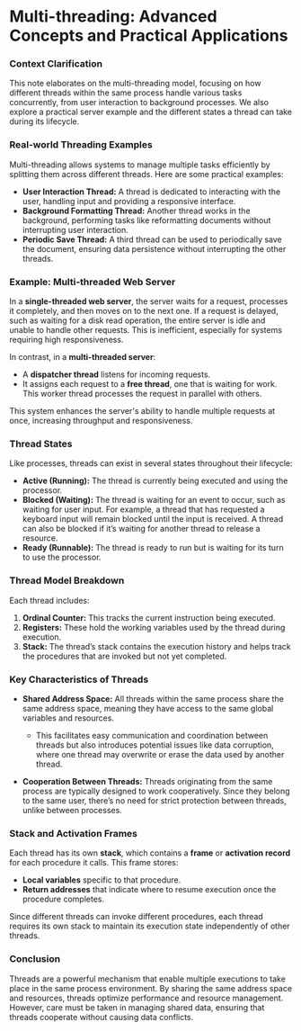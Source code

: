 # Multi-threading: Advanced Concepts and Practical Applications

### Context Clarification
This note elaborates on the multi-threading model, focusing on how different threads within the same process handle various tasks concurrently, from user interaction to background processes. We also explore a practical server example and the different states a thread can take during its lifecycle.

### Real-world Threading Examples
Multi-threading allows systems to manage multiple tasks efficiently by splitting them across different threads. Here are some practical examples:

- **User Interaction Thread:** A thread is dedicated to interacting with the user, handling input and providing a responsive interface.
- **Background Formatting Thread:** Another thread works in the background, performing tasks like reformatting documents without interrupting user interaction.
- **Periodic Save Thread:** A third thread can be used to periodically save the document, ensuring data persistence without interrupting the other threads.

### Example: Multi-threaded Web Server

In a **single-threaded web server**, the server waits for a request, processes it completely, and then moves on to the next one. If a request is delayed, such as waiting for a disk read operation, the entire server is idle and unable to handle other requests. This is inefficient, especially for systems requiring high responsiveness.

In contrast, in a **multi-threaded server**:
- A **dispatcher thread** listens for incoming requests.
- It assigns each request to a **free thread**, one that is waiting for work. This worker thread processes the request in parallel with others.

This system enhances the server's ability to handle multiple requests at once, increasing throughput and responsiveness.

### Thread States

Like processes, threads can exist in several states throughout their lifecycle:

- **Active (Running):** The thread is currently being executed and using the processor.
- **Blocked (Waiting):** The thread is waiting for an event to occur, such as waiting for user input. For example, a thread that has requested a keyboard input will remain blocked until the input is received. A thread can also be blocked if it’s waiting for another thread to release a resource.
- **Ready (Runnable):** The thread is ready to run but is waiting for its turn to use the processor.

### Thread Model Breakdown

Each thread includes:
1. **Ordinal Counter:** This tracks the current instruction being executed.
2. **Registers:** These hold the working variables used by the thread during execution.
3. **Stack:** The thread’s stack contains the execution history and helps track the procedures that are invoked but not yet completed.

### Key Characteristics of Threads

- **Shared Address Space:** All threads within the same process share the same address space, meaning they have access to the same global variables and resources.
  - This facilitates easy communication and coordination between threads but also introduces potential issues like data corruption, where one thread may overwrite or erase the data used by another thread.

- **Cooperation Between Threads:** Threads originating from the same process are typically designed to work cooperatively. Since they belong to the same user, there’s no need for strict protection between threads, unlike between processes.

### Stack and Activation Frames

Each thread has its own **stack**, which contains a **frame** or **activation record** for each procedure it calls. This frame stores:
- **Local variables** specific to that procedure.
- **Return addresses** that indicate where to resume execution once the procedure completes.

Since different threads can invoke different procedures, each thread requires its own stack to maintain its execution state independently of other threads.

### Conclusion

Threads are a powerful mechanism that enable multiple executions to take place in the same process environment. By sharing the same address space and resources, threads optimize performance and resource management. However, care must be taken in managing shared data, ensuring that threads cooperate without causing data conflicts.
